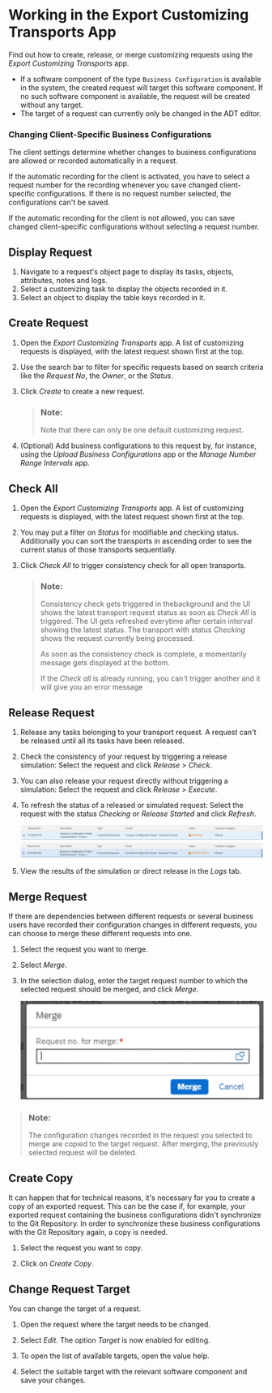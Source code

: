 <!-- loiocc16fd0c10ef4ed39a50ac718c71e5a8 -->

# Working in the Export Customizing Transports App

Find out how to create, release, or merge customizing requests using the *Export Customizing Transports* app.

-   If a software component of the type `Business Configuration` is available in the system, the created request will target this software component. If no such software component is available, the request will be created without any target.
-   The target of a request can currently only be changed in the ADT editor.





### Changing Client-Specific Business Configurations

The client settings determine whether changes to business configurations are allowed or recorded automatically in a request.

If the automatic recording for the client is activated, you have to select a request number for the recording whenever you save changed client-specific configurations. If there is no request number selected, the configurations can't be saved.

If the automatic recording for the client is not allowed, you can save changed client-specific configurations without selecting a request number.



<a name="loiocc16fd0c10ef4ed39a50ac718c71e5a8__section_ok1_4dv_vxb"/>

## Display Request

1.  Navigate to a request's object page to display its tasks, objects, attributes, notes and logs.
2.  Select a customizing task to display the objects recorded in it.
3.  Select an object to display the table keys recorded in it.



<a name="loiocc16fd0c10ef4ed39a50ac718c71e5a8__section_qfh_hwf_bpb"/>

## Create Request

1.  Open the *Export Customizing Transports* app. A list of customizing requests is displayed, with the latest request shown first at the top.
2.  Use the search bar to filter for specific requests based on search criteria like the *Request No*, the *Owner*, or the *Status*.
3.  Click *Create* to create a new request.

    > ### Note:  
    > Note that there can only be one default customizing request.

4.  \(Optional\) Add business configurations to this request by, for instance, using the *Upload Business Configurations* app or the *Manage Number Range Intervals* app.



<a name="loiocc16fd0c10ef4ed39a50ac718c71e5a8__section_ukj_jcv_vxb"/>

## Check All

1.  Open the *Export Customizing Transports* app. A list of customizing requests is displayed, with the latest request shown first at the top.

2.  You may put a filter on *Status* for modifiable and checking status. Additionally you can sort the transports in ascending order to see the current status of those transports sequentially.

3.  Click *Check All* to trigger consistency check for all open transports.

    > ### Note:  
    > Consistency check gets triggered in thebackground and the UI shows the latest transport request status as soon as *Check All* is triggered. The UI gets refreshed everytime after certain interval showing the latest status. The transport with status *Checking* shows the request currently being processed.
    > 
    > As soon as the consistency check is complete, a momentarily message gets displayed at the bottom.
    > 
    > If the *Check all* is already running, you can't trigger another and it will give you an error message




<a name="loiocc16fd0c10ef4ed39a50ac718c71e5a8__section_wmc_m5s_vrb"/>

## Release Request

1.  Release any tasks belonging to your transport request. A request can't be released until all its tasks have been released.
2.  Check the consistency of your request by triggering a release simulation: Select the request and click *Release* \> *Check*.
3.  You can also release your request directly without triggering a simulation: Select the request and click *Release* \> *Execute*.

4.  To refresh the status of a released or simulated request: Select the request with the status *Checking* or *Release Started* and click *Refresh*.

    ![](images/RefreshImage_9bb7b10.png)

5.  View the results of the simulation or direct release in the *Logs* tab.




<a name="loiocc16fd0c10ef4ed39a50ac718c71e5a8__section_mh5_ljs_vrb"/>

## Merge Request

If there are dependencies between different requests or several business users have recorded their configuration changes in different requests, you can choose to merge these different requests into one.

1.  Select the request you want to merge.

2.  Select *Merge*.

3.  In the selection dialog, enter the target request number to which the selected request should be merged, and click *Merge*.

    ![](images/MergeScreen_b7973c1.png)


> ### Note:  
> The configuration changes recorded in the request you selected to merge are copied to the target request. After merging, the previously selected request will be deleted.



<a name="loiocc16fd0c10ef4ed39a50ac718c71e5a8__section_ljq_mjs_vrb"/>

## Create Copy

It can happen that for technical reasons, it's necessary for you to create a copy of an exported request. This can be the case if, for example, your exported request containing the business configurations didn't synchronize to the Git Repository. In order to synchronize these business configurations with the Git Repository again, a copy is needed.

1.  Select the request you want to copy.

2.  Click on *Create Copy*.




<a name="loiocc16fd0c10ef4ed39a50ac718c71e5a8__section_j4k_bcb_55b"/>

## Change Request Target

You can change the target of a request.

1.  Open the request where the target needs to be changed.

2.  Select *Edit*. The option *Target* is now enabled for editing.

3.  To open the list of available targets, open the value help.

4.  Select the suitable target with the relevant software component and save your changes.


